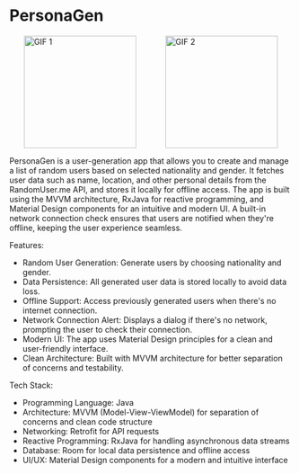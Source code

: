 # PersonaGen

<div style="display: flex; justify-content: space-around;">
  <img src="https://github.com/user-attachments/assets/a2cfd4e8-9858-4bd9-b088-c60222206b83" alt="GIF 1" width="200" height="200">
  <img src="https://github.com/user-attachments/assets/a792a509-9158-4fb3-b401-9c5e64ce7552" alt="GIF 2" width="200" height="200">
</div>

PersonaGen is a user-generation app that allows you to create and manage a list of random users based on selected nationality and gender. It fetches user data such as name, location, and other personal details from the RandomUser.me API, and stores it locally for offline access. The app is built using the MVVM architecture, RxJava for reactive programming, and Material Design components for an intuitive and modern UI. A built-in network connection check ensures that users are notified when they're offline, keeping the user experience seamless.

Features:
- Random User Generation: Generate users by choosing nationality and gender.
- Data Persistence: All generated user data is stored locally to avoid data loss.
- Offline Support: Access previously generated users when there's no internet connection.
- Network Connection Alert: Displays a dialog if there's no network, prompting the user to check their connection.
- Modern UI: The app uses Material Design principles for a clean and user-friendly interface.
- Clean Architecture: Built with MVVM architecture for better separation of concerns and testability.


Tech Stack:
- Programming Language: Java
- Architecture: MVVM (Model-View-ViewModel) for separation of concerns and clean code structure
- Networking: Retrofit for API requests
- Reactive Programming: RxJava for handling asynchronous data streams
- Database: Room for local data persistence and offline access
- UI/UX: Material Design components for a modern and intuitive interface
